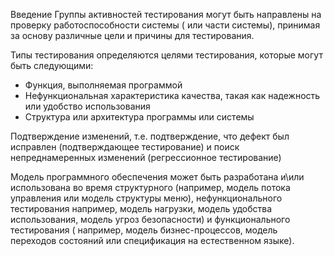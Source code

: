Введение
Группы активностей тестирования могут быть направлены на проверку работоспособности системы ( или части системы), принимая за основу различные цели и причины для тестирования.

Типы тестирования определяются целями тестирования, которые могут быть следующими:
- Функция, выполняемая программой
- Нефункциональная характеристика качества, такая как надежность или удобство использования
- Структура или архитектура программы или системы

Подтверждение изменений, т.е. подтверждение, что дефект был исправлен (подтверждающее тестирование) и поиск непреднамеренных изменений (регрессионное тестирование)

Модель программного обеспечения может быть разработана и\или использована во время структурного (например, модель потока управления или модель структуры меню), нефункционального тестирования например, модель нагрузки, модель удобства использования, модель угроз безопасности) и функционального тестирования ( например, модель бизнес-процессов, модель переходов состояний или спецификация на естественном языке).
